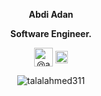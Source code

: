 <p align="center"><strong>Abdi Adan</strong></p>
<p align="center"><strong>Software Engineer.</strong></p>

<p align="center">
<a href=https://dev.to/@abdiadan target="_blank"><img align="center" src=https://cdn.jsdelivr.net/npm/simple-icons@3.0.1/icons/dev-dot-to.svg alt="@abdiadan" height="30" width="30" /></a>
<a href=https://www.linkedin.com/in/abdi-adan-764564176/ target="_blank"><img align="center" src=https://cdn.jsdelivr.net/npm/simple-icons@3.0.1/icons/linkedin.svg alt="abdi-adan-764564176" height="20" width="20" /></a>
</p>

<p align="center"><img src="https://github-readme-streak-stats.herokuapp.com/?user=abdi-adan&" alt="talalahmed311" /></p>
